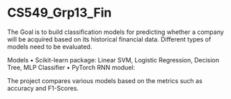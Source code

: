 # CS549_Grp13_Fin

The Goal is to build classification models for predicting whether a company will be acquired based on its historical financial data. Different types of models need to be evaluated. 

Models
•	Scikit-learn package: Linear SVM, Logistic Regression, Decision Tree, MLP Classifier
•	PyTorch RNN moduel: 

The project compares various models based on the metrics such as accuracy and F1-Scores.
